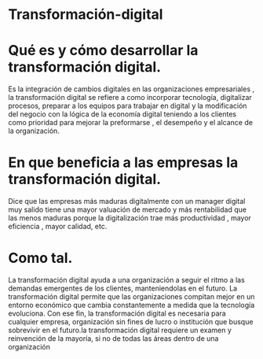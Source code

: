 # Transformación-digital

# Qué es y cómo desarrollar la transformación digital.
 Es la integración de cambios digitales en las organizaciones empresariales , la transformación digital se refiere a como incorporar tecnología, digitalizar procesos, preparar a los equipos para trabajar en digital  y la modificación del negocio con la lógica  de la economía digital teniendo a los clientes como prioridad para mejorar la preformarse , el desempeño y el alcance de la organización. 
 
 # En que beneficia a las empresas la transformación digital.
 Dice que las empresas más maduras digitalmente con un manager digital muy salido tiene una mayor valuación de mercado y más rentabilidad que las menos maduras porque la digitalización trae más productividad , mayor eficiencia , mayor calidad, etc.

# Como tal.
La transformación digital ayuda a una organización a seguir el ritmo a las demandas emergentes de los clientes, manteniendolas en el futuro. La transformación digital permite que las organizaciones compitan mejor en un entorno económico que cambia constantemente a medida que la tecnología evoluciona. Con ese fin, la transformación digital es necesaria para cualquier empresa, organización sin fines de lucro o institución que busque sobrevivir en el futuro.la transformación digital requiere un examen y reinvención de la mayoría, si no de todas las áreas dentro de una organización
